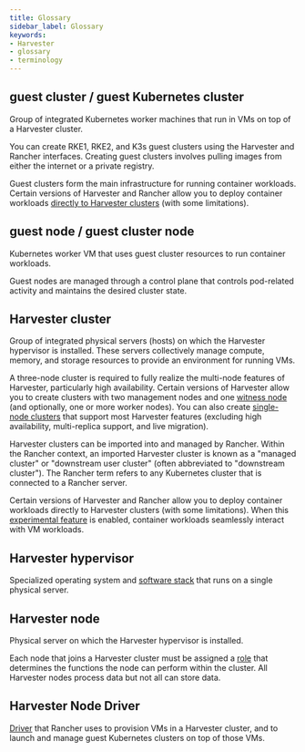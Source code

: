 ```yaml
---
title: Glossary
sidebar_label: Glossary
keywords:
- Harvester
- glossary
- terminology
---
```


<head>
  <link rel="canonical" href="https://docs.harvesterhci.io/v1.3/glossary"/>
</head>

## **guest cluster** / **guest Kubernetes cluster**

Group of integrated Kubernetes worker machines that run in VMs on top of a Harvester cluster. 

You can create RKE1, RKE2, and K3s guest clusters using the Harvester and Rancher interfaces. Creating guest clusters involves pulling images from either the internet or a private registry.

Guest clusters form the main infrastructure for running container workloads. Certain versions of Harvester and Rancher allow you to deploy container workloads [directly to Harvester clusters](./rancher/index#harvester-baremetal-container-workload-support-experimental) (with some limitations).

## **guest node** / **guest cluster node**

Kubernetes worker VM that uses guest cluster resources to run container workloads. 

Guest nodes are managed through a control plane that controls pod-related activity and maintains the desired cluster state.

## **Harvester cluster** 

Group of integrated physical servers (hosts) on which the Harvester hypervisor is installed. These servers collectively manage compute, memory, and storage resources to provide an environment for running VMs.

A three-node cluster is required to fully realize the multi-node features of Harvester, particularly high availability. Certain versions of Harvester allow you to create clusters with two management nodes and one [witness node](https://docs.harvesterhci.io/v1.3/advanced/witness) (and optionally, one or more worker nodes). You can also create [single-node clusters](https://docs.harvesterhci.io/v1.3/advanced/singlenodeclusters) that support most Harvester features (excluding high availability, multi-replica support, and live migration).

Harvester clusters can be imported into and managed by Rancher. Within the Rancher context, an imported Harvester cluster is known as a "managed cluster" or "downstream user cluster" (often abbreviated to "downstream cluster"). The Rancher term refers to any Kubernetes cluster that is connected to a Rancher server.

Certain versions of Harvester and Rancher allow you to deploy container workloads directly to Harvester clusters (with some limitations). When this [experimental feature](./rancher/index#harvester-baremetal-container-workload-support-experimental) is enabled, container workloads seamlessly interact with VM workloads.

## **Harvester hypervisor** 

Specialized operating system and [software stack](./#harvester-architecture) that runs on a single physical server.

## **Harvester node**

Physical server on which the Harvester hypervisor is installed. 

Each node that joins a Harvester cluster must be assigned a [role](https://docs.harvesterhci.io/v1.3/host/#role-management) that determines the functions the node can perform within the cluster. All Harvester nodes process data but not all can store data.

## **Harvester Node Driver**

[Driver](./rancher/node/node-driver) that Rancher uses to provision VMs in a Harvester cluster, and to launch and manage guest Kubernetes clusters on top of those VMs.